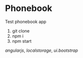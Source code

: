 # Phonebook
Test phonebook app
1. git clone
2. npm i
3. npm start

*angularjs*, *localstorage*, *ui.bootstrap*

